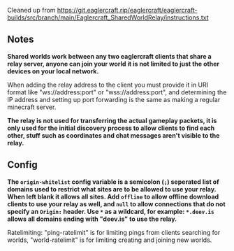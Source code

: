 Cleaned up from https://git.eaglercraft.rip/eaglercraft/eaglercraft-builds/src/branch/main/Eaglercraft_SharedWorldRelay/instructions.txt



## Notes

**Shared worlds work between any two eaglercraft clients that share a relay server, anyone can join your world it is not limited to just the other devices on your local network.**

When adding the relay address to the client you must provide it in URI format like "ws://address:port" or "wss://address:port", and determining the IP address and setting up port forwarding is the same as making a regular minecraft server.

**The relay is not used for transferring the actual gameplay packets, it is only used for the initial discovery process to allow clients to find each other, stuff such as coordinates and chat messages aren't visible to the relay.**

## Config

**The `origin-whitelist` config variable is a semicolon (`;`) seperated list of domains used to restrict what sites are to be allowed to use your relay. When left blank it allows all sites. Add `offline` to allow offline download clients to use your relay as well, and `null` to allow connections that do not specify an `Origin:` header. Use `*` as a wildcard, for example: `*.deev.is` allows all domains ending with "deev.is" to use the relay.**

Ratelimiting: "ping-ratelimit" is for limiting pings from clients searching for worlds, "world-ratelimit" is for limiting creating and joining new worlds.

